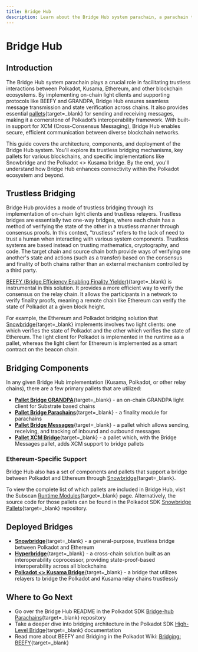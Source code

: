 ```yaml
---
title: Bridge Hub
description: Learn about the Bridge Hub system parachain, a parachain that facilitates the interactions from Polkadot to the rest of Web3.
---
```


# Bridge Hub

## Introduction

The Bridge Hub system parachain plays a crucial role in facilitating trustless interactions between Polkadot, Kusama, Ethereum, and other blockchain ecosystems. By implementing on-chain light clients and supporting protocols like BEEFY and GRANDPA, Bridge Hub ensures seamless message transmission and state verification across chains. It also provides essential [pallets](/polkadot-protocol/glossary/#pallet){target=\_blank} for sending and receiving messages, making it a cornerstone of Polkadot’s interoperability framework. With built-in support for XCM (Cross-Consensus Messaging), Bridge Hub enables secure, efficient communication between diverse blockchain networks.

This guide covers the architecture, components, and deployment of the Bridge Hub system. You'll explore its trustless bridging mechanisms, key pallets for various blockchains, and specific implementations like Snowbridge and the Polkadot <> Kusama bridge. By the end, you'll understand how Bridge Hub enhances connectivity within the Polkadot ecosystem and beyond.

## Trustless Bridging

Bridge Hub provides a mode of trustless bridging through its implementation of on-chain light clients and trustless relayers. Trustless bridges are essentially two one-way bridges, where each chain has a method of verifying the state of the other in a trustless manner through consensus proofs. In this context, "trustless" refers to the lack of need to trust a human when interacting with various system components. Trustless systems are based instead on trusting mathematics, cryptography, and code. The target chain and source chain both provide ways of verifying one another's state and actions (such as a transfer) based on the consensus and finality of both chains rather than an external mechanism controlled by a third party.

[BEEFY (Bridge Efficiency Enabling Finality Yielder)](/polkadot-protocol/architecture/polkadot-chain/pos-consensus/#bridging-beefy){target=\_blank} is instrumental in this solution. It provides a more efficient way to verify the consensus on the relay chain. It allows the participants in a network to verify finality proofs, meaning a remote chain like Ethereum can verify the state of Polkadot at a given block height. 

For example, the Ethereum and Polkadot bridging solution that [Snowbridge](https://docs.snowbridge.network/){target=\_blank} implements involves two light clients: one which verifies the state of Polkadot and the other which verifies the state of Ethereum. The light client for Polkadot is implemented in the runtime as a pallet, whereas the light client for Ethereum is implemented as a smart contract on the beacon chain.

## Bridging Components

In any given Bridge Hub implementation (Kusama, Polkadot, or other relay chains), there are a few primary pallets that are utilized:

- [**Pallet Bridge GRANDPA**](https://paritytech.github.io/polkadot-sdk/master/pallet_bridge_grandpa/index.html){target=\_blank} - an on-chain GRANDPA light client for Substrate based chains
- [**Pallet Bridge Parachains**](https://paritytech.github.io/polkadot-sdk/master/pallet_bridge_parachains/index.html){target=\_blank} - a finality module for parachains
- [**Pallet Bridge Messages**](https://paritytech.github.io/polkadot-sdk/master/pallet_bridge_messages/index.html){target=\_blank} - a pallet which allows sending, receiving, and tracking of inbound and outbound messages 
- [**Pallet XCM Bridge**](https://paritytech.github.io/polkadot-sdk/master/pallet_xcm_bridge_hub/index.html){target=\_blank} - a pallet which, with the Bridge Messages pallet, adds XCM support to bridge pallets

### Ethereum-Specific Support

Bridge Hub also has a set of components and pallets that support a bridge between Polkadot and Ethereum through [Snowbridge](https://github.com/Snowfork/snowbridge){target=\_blank}.

To view the complete list of which pallets are included in Bridge Hub, visit the Subscan [Runtime Modules](https://bridgehub-polkadot.subscan.io/runtime){target=\_blank} page. Alternatively, the source code for those pallets can be found in the Polkadot SDK [Snowbridge Pallets](https://github.com/paritytech/polkadot-sdk/tree/{{dependencies.repositories.polkadot_sdk.version}}/bridges/snowbridge/pallets){target=\_blank} repository.

## Deployed Bridges

- [**Snowbridge**](https://wiki.polkadot.com/learn/learn-snowbridge/){target=\_blank} - a general-purpose, trustless bridge between Polkadot and Ethereum
- [**Hyperbridge**](https://wiki.polkadot.com/learn/learn-hyperbridge/){target=\_blank} - a cross-chain solution built as an interoperability coprocessor, providing state-proof-based interoperability across all blockchains
- [**Polkadot <> Kusama Bridge**](https://wiki.polkadot.com/learn/learn-dot-ksm-bridge/){target=\_blank} - a bridge that utilizes relayers to bridge the Polkadot and Kusama relay chains trustlessly

## Where to Go Next

- Go over the Bridge Hub README in the Polkadot SDK [Bridge-hub Parachains](https://github.com/paritytech/polkadot-sdk/blob/{{dependencies.repositories.polkadot_sdk.version}}/cumulus/parachains/runtimes/bridge-hubs/README.md){target=\_blank} repository
- Take a deeper dive into bridging architecture in the Polkadot SDK [High-Level Bridge](https://github.com/paritytech/polkadot-sdk/blob/{{dependencies.repositories.polkadot_sdk.version}}/bridges/docs/high-level-overview.md){target=\_blank} documentation
- Read more about BEEFY and Bridging in the Polkadot Wiki: [Bridging: BEEFY](/polkadot-protocol/architecture/polkadot-chain/pos-consensus/#bridging-beefy){target=\_blank}
